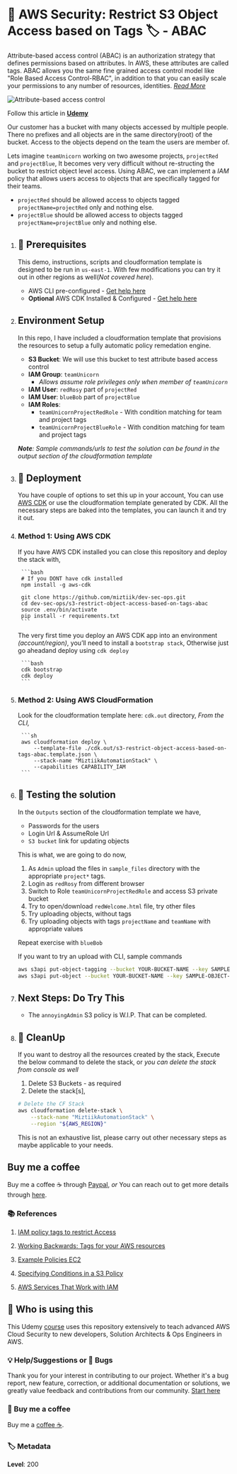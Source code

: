 # 👮 AWS Security: Restrict S3 Object Access based on Tags 🏷 - ABAC

Attribute-based access control (ABAC) is an authorization strategy that defines permissions based on attributes. In AWS, these attributes are called tags. ABAC allows you the same fine grained access control model like "Role Based Access Control-RBAC", in addition to that you can easily scale your permissions to any number of resources, identities. _[Read More](https://docs.aws.amazon.com/IAM/latest/UserGuide/introduction_attribute-based-access-control.html)_

![Attribute-based access control](images/s3-abac-redfined.png)

Follow this article in **[Udemy][101]**

Our customer has a bucket with many objects accessed by multiple people. There no prefixes and all objects are in the same directory(root) of the bucket. Access to the objects depend on the team the users are member of.

Lets imagine `teamUnicorn` working on two awesome projects, `projectRed` and `projectBlue`, It becomes very very difficult without re-structing the bucket to restrict object level access. Using ABAC, we can implement a _IAM_ policy that allows users access to objects that are specifically tagged for their teams.

- `projectRed` should be allowed access to objects tagged `projectName=projectRed` only and nothing else.
- `projectBlue` should be allowed access to objects tagged `projectName=projectBlue` only and nothing else.

1. ## 🧰 Prerequisites

    This demo, instructions, scripts and cloudformation template is designed to be run in `us-east-1`. With few modifications you can try it out in other regions as well(_Not covered here_).

    - AWS CLI pre-configured - [Get help here](https://youtu.be/TPyyfmQte0U)
    - **Optional** AWS CDK Installed & Configured - [Get help here](https://www.youtube.com/watch?v=MKwxpszw0Rc)

1. ## Environment Setup

    In this repo, I have included a cloudformation template that provisions the resources to setup a fully automatic policy remedation engine.

    - **S3 Bucket**: We will use this bucket to test attribute based access control
    - **IAM Group**: `teamUnicorn`
        - _Allows assume role privileges only when member of `teamUnicorn`_
    - **IAM User**: `redRosy` part of `projectRed`
    - **IAM User**: `blueBob` part of `projectBlue`
    - **IAM Roles**:
        - `teamUnicornProjectRedRole` - With condition matching for team and project tags
        - `teamUnicornProjectBlueRole` - With condition matching for team and project tags

    _**Note**: Sample commands/urls to test the solution can be found in the output section of the cloudformation template_

1. ## 🚀 Deployment

    You have couple of options to set this up in your account, You can use [AWS CDK](https://www.youtube.com/watch?v=MKwxpszw0Rc) or use the cloudformation template generated by CDK. All the necessary steps are baked into the templates, you can launch it and try it out.

1. ### Method 1: Using AWS CDK

      If you have AWS CDK installed you can close this repository and deploy the stack with,

        ```bash
        # If you DONT have cdk installed
        npm install -g aws-cdk

        git clone https://github.com/miztiik/dev-sec-ops.git
        cd dev-sec-ops/s3-restrict-object-access-based-on-tags-abac
        source .env/bin/activate
        pip install -r requirements.txt
        ```

      The very first time you deploy an AWS CDK app into an environment _(account/region)_, you’ll need to install a `bootstrap stack`, Otherwise just go aheadand   deploy using `cdk deploy`

        ```bash
        cdk bootstrap
        cdk deploy
        ```

1. ### Method 2: Using AWS CloudFormation

      Look for the cloudformation template here: `cdk.out` directory, _From the CLI,_

        ```sh
        aws cloudformation deploy \
            --template-file ./cdk.out/s3-restrict-object-access-based-on-tags-abac.template.json \
            --stack-name "MiztiikAutomationStack" \
            --capabilities CAPABILITY_IAM
        ```

1. ## 🔬 Testing the solution

    In the `Outputs` section of the cloudformation template we have,

    - Passwords for the users
    - Login Url & AssumeRole Url
    - `S3 bucket` link for updating objects

    This is what, we are going to do now,

    1. As `Admin` upload the files in `sample_files` directory with the appropriate `project*` tags.
    1. Login as `redRosy` from different browser
    1. Switch to Role `teamUnicornProjectRedRole` and access S3 private bucket
    1. Try to open/download `redWelcome.html` file, try other files
    1. Try uploading objects, without tags
    1. Try uploading objects with tags `projectName` and `teamName` with appropriate values

    Repeat exercise with `blueBob`

    If you want to try an upload with CLI, sample commands

    ```bash
    aws s3api put-object-tagging --bucket YOUR-BUCKET-NAME --key SAMPLE-OBJECT-NAME --tagging 'TagSet=[{Key=teamName,Value=teamBlue}]'
    aws s3api put-object --bucket YOUR-BUCKET-NAME --key SAMPLE-OBJECT-NAME --tagging 'Key=teamName&Value=teamBlue'
    ```

1. ## Next Steps: Do Try This

    - The `annoyingAdmin` S3 policy is W.I.P. That can be completed.

1. ## 🧹 CleanUp

    If you want to destroy all the resources created by the stack, Execute the below command to delete the stack, or _you can delete the stack from console as well_

    1. Delete S3 Buckets - as required
    1. Delete the stack[s],

    ```bash
    # Delete the CF Stack
    aws cloudformation delete-stack \
        --stack-name "MiztiikAutomationStack" \
        --region "${AWS_REGION}"
    ```

    This is not an exhaustive list, please carry out other necessary steps as maybe applicable to your needs.

## Buy me a coffee

Buy me a coffee ☕ through [Paypal](https://paypal.me/valaxy), _or_ You can reach out to get more details through [here](https://youtube.com/c/valaxytechnologies/about).

### 📚 References

1. [IAM policy tags to restrict Access][1]

1. [Working Backwards: Tags for your AWS resources][2]
1. [Example Policies EC2][3]
1. [Specifying Conditions in a S3 Policy][4]
1. [AWS Services That Work with IAM][5]

## 📌 Who is using this

This Udemy [course][101] uses this repository extensively to teach advanced AWS Cloud Security to new developers, Solution Architects & Ops Engineers in AWS.

### 💡 Help/Suggestions or 🐛 Bugs

Thank you for your interest in contributing to our project. Whether it's a bug report, new feature, correction, or additional documentation or solutions, we greatly value feedback and contributions from our community. [Start here][200]

### 👋 Buy me a coffee

Buy me a [coffee ☕][900].

### 🏷️ Metadata

**Level**: 200

[1]: https://aws.amazon.com/premiumsupport/knowledge-center/iam-policy-tags-restrict/

[2]: https://aws.amazon.com/blogs/securityworking-backward-from-iam-policies-and-principal-tags-to-standardized-names-and-tags-for-your-aws-resources

[3]: https://docs.aws.amazon.com/AWSEC2/latest/UserGuide/iam-policies-ec2-console.html

[4]: https://docs.aws.amazon.com/AmazonS3/latest/dev/amazon-s3-policy-keys.html#bucket-keys-in-amazon-s3-policies

[5]: https://docs.aws.amazon.com/IAM/latest/UserGuide/reference_aws-services-that-work-with-iam.html

[100]: https://www.udemy.com/course/aws-cloud-security/?referralCode=B7F1B6C78B45ADAF77A9

[101]: https://www.udemy.com/course/aws-cloud-security-proactive-way/?referralCode=71DC542AD4481309A441

[102]: https://www.udemy.com/course/aws-cloud-development-kit-from-beginner-to-professional/?referralCode=E15D7FB64E417C547579

[103]: https://www.udemy.com/course/aws-cloudformation-basics?referralCode=93AD3B1530BC871093D6

[200]: https://github.com/miztiik/security-automation-remediate-unintended-iam-access/issues

[899]: https://www.udemy.com/user/n-kumar/

[900]: https://ko-fi.com/miztiik
